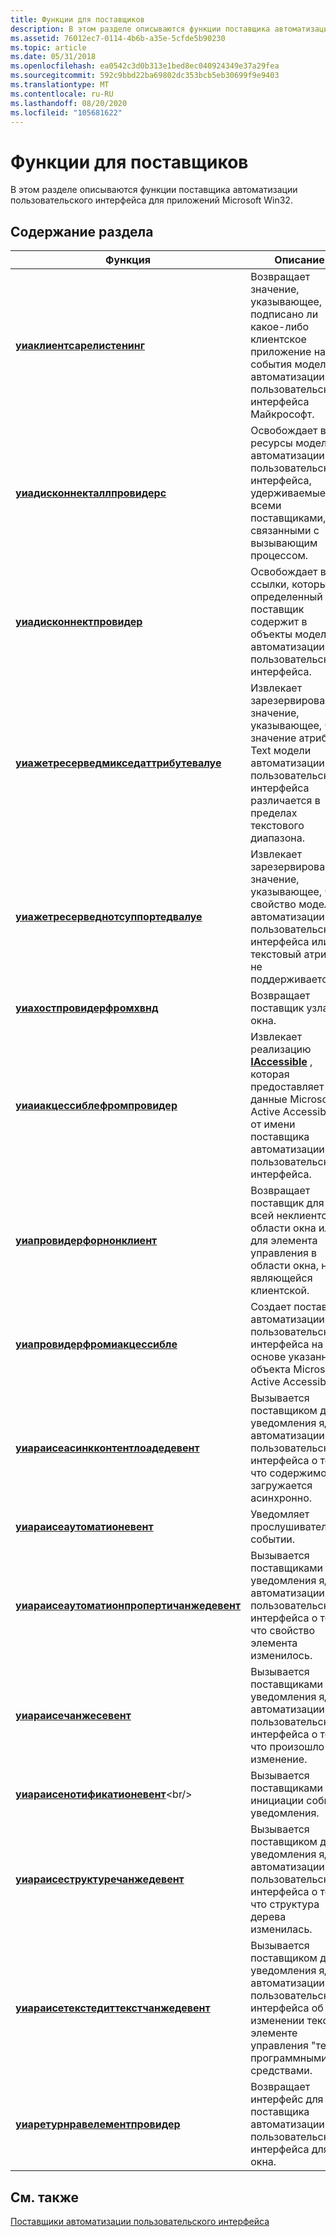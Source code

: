 ```yaml
---
title: Функции для поставщиков
description: В этом разделе описываются функции поставщика автоматизации пользовательского интерфейса для приложений Microsoft Win32.
ms.assetid: 76012ec7-0114-4b6b-a35e-5cfde5b90230
ms.topic: article
ms.date: 05/31/2018
ms.openlocfilehash: ea0542c3d0b313e1bed8ec040924349e37a29fea
ms.sourcegitcommit: 592c9bbd22ba69802dc353bcb5eb30699f9e9403
ms.translationtype: MT
ms.contentlocale: ru-RU
ms.lasthandoff: 08/20/2020
ms.locfileid: "105681622"
---
```

# <a name="functions-for-providers"></a>Функции для поставщиков

В этом разделе описываются функции поставщика автоматизации пользовательского интерфейса для приложений Microsoft Win32.

## <a name="in-this-section"></a>Содержание раздела



| Функция                                                                                                 | Описание                                                                                                                                                        |
|----------------------------------------------------------------------------------------------------------|--------------------------------------------------------------------------------------------------------------------------------------------------------------------|
| [**уиаклиентсарелистенинг**](/windows/desktop/api/UIAutomationCoreApi/nf-uiautomationcoreapi-uiaclientsarelistening)<br/>                       | Возвращает значение, указывающее, подписано ли какое-либо клиентское приложение на события модели автоматизации пользовательского интерфейса Майкрософт.<br/>                                             |
| [**уиадисконнекталлпровидерс**](/windows/desktop/api/UIAutomationCoreApi/nf-uiautomationcoreapi-uiadisconnectallproviders)<br/>                         | Освобождает все ресурсы модели автоматизации пользовательского интерфейса, удерживаемые всеми поставщиками, связанными с вызывающим процессом. <br/>                                               |
| [**уиадисконнектпровидер**](/windows/desktop/api/UIAutomationCoreApi/nf-uiautomationcoreapi-uiadisconnectprovider)<br/>                                 | Освобождает все ссылки, которые определенный поставщик содержит в объекты модели автоматизации пользовательского интерфейса.<br/>                                                                      |
| [**уиажетресерведмикседаттрибутевалуе**](/windows/desktop/api/UIAutomationCoreApi/nf-uiautomationcoreapi-uiagetreservedmixedattributevalue)<br/> | Извлекает зарезервированное значение, указывающее, что значение атрибута Text модели автоматизации пользовательского интерфейса различается в пределах текстового диапазона.<br/>                                      |
| [**уиажетресерведнотсуппортедвалуе**](/windows/desktop/api/UIAutomationCoreApi/nf-uiautomationcoreapi-uiagetreservednotsupportedvalue)<br/>     | Извлекает зарезервированное значение, указывающее, что свойство модели автоматизации пользовательского интерфейса или текстовый атрибут не поддерживается.<br/>                                               |
| [**уиахостпровидерфромхвнд**](/windows/desktop/api/UIAutomationCoreApi/nf-uiautomationcoreapi-uiahostproviderfromhwnd)<br/>                     | Возвращает поставщик узла для окна.<br/>                                                                                                                    |
| [**уиаиакцессиблефромпровидер**](/windows/desktop/api/uiautomationcoreapi/nf-uiautomationcoreapi-uiaiaccessiblefromprovider)<br/>                   | Извлекает реализацию [**IAccessible**](/windows/desktop/api/oleacc/nn-oleacc-iaccessible) , которая предоставляет данные Microsoft Active Accessibility от имени поставщика автоматизации пользовательского интерфейса.<br/> |
| [**уиапровидерфорнонклиент**](/windows/desktop/api/UIAutomationCoreApi/nf-uiautomationcoreapi-uiaproviderfornonclient)<br/>                     | Возвращает поставщик для всей неклиентской области окна или для элемента управления в области окна, не являющейся клиентской.<br/>                                      |
| [**уиапровидерфромиакцессибле**](/windows/desktop/api/UIAutomationCoreApi/nf-uiautomationcoreapi-uiaproviderfromiaccessible)<br/>               | Создает поставщик автоматизации пользовательского интерфейса на основе указанного объекта Microsoft Active Accessibility.<br/>                                                          |
| [**уиараисеасинкконтентлоадедевент**](/windows/desktop/api/UIAutomationCoreApi/nf-uiautomationcoreapi-uiaraiseasynccontentloadedevent)<br/>     | Вызывается поставщиком для уведомления ядра автоматизации пользовательского интерфейса о том, что содержимое загружается асинхронно.<br/>                                                      |
| [**уиараисеаутоматионевент**](/windows/desktop/api/UIAutomationCoreApi/nf-uiautomationcoreapi-uiaraiseautomationevent)<br/>                     | Уведомляет прослушиватели о событии.<br/>                                                                                                                         |
| [**уиараисеаутоматионпропертичанжедевент**](/windows/desktop/api/UIAutomationCoreApi/nf-uiautomationcoreapi-uiaraiseautomationpropertychangedevent)<br/>    | Вызывается поставщиками для уведомления ядра автоматизации пользовательского интерфейса о том, что свойство элемента изменилось.<br/>                                                              |
| [**уиараисечанжесевент**](/windows/desktop/api/UIAutomationCoreApi/nf-uiautomationcoreapi-uiaraisechangesevent)<br/>                           | Вызывается поставщиками для уведомления ядра автоматизации пользовательского интерфейса о том, что произошло изменение.<br/>                                                                        |
| [**уиараисенотификатионевент**](https://www.bing.com/search?q=**UiaRaiseNotificationEvent**)<br/>             | Вызывается поставщиками для инициации события уведомления.<br/>                                                                                                   |
| [**уиараисеструктуречанжедевент**](/windows/desktop/api/UIAutomationCoreApi/nf-uiautomationcoreapi-uiaraisestructurechangedevent)<br/>         | Вызывается поставщиком для уведомления ядра автоматизации пользовательского интерфейса о том, что структура дерева изменилась.<br/>                                                              |
| [**уиараисетекстедиттекстчанжедевент**](/windows/desktop/api/UIAutomationCoreApi/nf-uiautomationcoreapi-uiaraisetextedittextchangedevent)<br/>   | Вызывается поставщиком для уведомления ядра автоматизации пользовательского интерфейса об изменении текста в элементе управления "текст" программными средствами.<br/>                                            |
| [**уиаретурнравелементпровидер**](/windows/desktop/api/UIAutomationCoreApi/nf-uiautomationcoreapi-uiareturnrawelementprovider)<br/>             | Возвращает интерфейс для поставщика автоматизации пользовательского интерфейса для окна.<br/>                                                                                           |



 

## <a name="related-topics"></a>См. также

<dl> <dt>

[Поставщики автоматизации пользовательского интерфейса](uiauto-entry-uiautoprovidersforwin32apps.md)
</dt> </dl>

 

